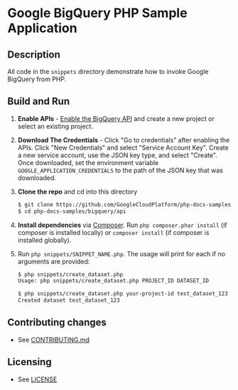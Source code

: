 # Google BigQuery PHP Sample Application

## Description

All code in the `snippets` directory demonstrate how to invoke Google BigQuery from PHP.

## Build and Run
1.  **Enable APIs** - [Enable the BigQuery API](https://console.cloud.google.com/flows/enableapi?apiid=bigquery)
    and create a new project or select an existing project.
2.  **Download The Credentials** - Click "Go to credentials" after enabling the APIs. Click "New Credentials"
    and select "Service Account Key". Create a new service account, use the JSON key type, and
    select "Create". Once downloaded, set the environment variable `GOOGLE_APPLICATION_CREDENTIALS`
    to the path of the JSON key that was downloaded.
3.  **Clone the repo** and cd into this directory
    ```sh
    $ git clone https://github.com/GoogleCloudPlatform/php-docs-samples
    $ cd php-docs-samples/bigquery/api
    ```

4.  **Install dependencies** via [Composer](http://getcomposer.org/doc/00-intro.md).
    Run `php composer.phar install` (if composer is installed locally) or `composer install`
    (if composer is installed globally).
5.  Run `php snippets/SNIPPET_NAME.php`. The usage will print for each if no arguments
    are provided:
    ```sh
    $ php snippets/create_dataset.php
    Usage: php snippets/create_dataset.php PROJECT_ID DATASET_ID

    $ php snippets/create_dataset.php your-project-id test_dataset_123
    Created dataset test_dataset_123
    ```

## Contributing changes

* See [CONTRIBUTING.md](../../CONTRIBUTING.md)

## Licensing

* See [LICENSE](../../LICENSE)
